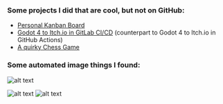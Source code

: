 ### Some projects I did that are cool, but not on GitHub:

- [Personal Kanban Board](https://gitlab.com/deplicator/personal-kanban-board)
- [Godot 4 to Itch.io in GitLab CI/CD](https://gitlab.com/deplicator/gitlab-godot4-itchio) (counterpart to Godot 4 to Itch.io in GitHub Actions)
- [A quirky Chess Game](https://gitlab.com/deplicator/upgradeable-chess-game)


### Some automated image things I found:

![alt text](https://github-profile-trophy.vercel.app/?username=deplicator)

![alt text](https://github-profile-summary-cards.vercel.app/api/cards/most-commit-language?username=deplicator&theme=2077) ![alt text](https://github-profile-summary-cards.vercel.app/api/cards/stats?username=deplicator&theme=2077)

